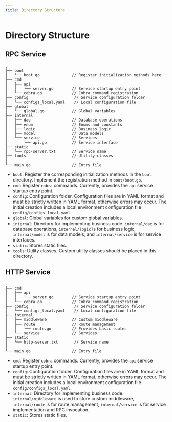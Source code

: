 ```yaml
---
title: Directory Structure
---
```


# Directory Structure

## RPC Service
``` shell 
.
├── boot
│   └── boot.go              // Register initialization methods here
├── cmd
│   ├── api
│   │   └── server.go        // Service startup entry point
│   └── cobra.go             // Cobra command registration
├── config                    // Service configuration folder
│   └── configs_local.yaml    // Local configuration file
├── global
│   └── global.go            // Global variables
├── internal
│   ├── dao                  // Database operations
│   ├── enum                 // Enums and constants
│   ├── logic                // Business logic
│   ├── model                // Data models
│   └── service              // Services
│       └── api.go           // Service interface
├── static
│   └── rpc-server.txt       // Service name
├── tools                    // Utility classes
│
└── main.go                  // Entry file
```
+ `boot`: Register the corresponding initialization methods in the `boot` directory. Implement the registration method in `boot/boot.go`.
+ `cmd`: Register `cobra` commands. Currently, provides the `api` service startup entry point.
+ `config`: Configuration folder. Configuration files are in YAML format and must be strictly written in YAML format, otherwise errors may occur. The initial creation includes a local environment configuration file `config/configs_local.yaml`.
+ `global`: Global variables for custom global variables.
+ `internal`: Directory for implementing business code. `internal/dao` is for database operations, `internal/logic` is for business logic, `internal/model` is for data models, and `internal/service` is for service interfaces.
+ `static`: Stores static files.
+ `tools`: Utility classes. Custom utility classes should be placed in this directory.

## HTTP Service
``` shell
.
├── cmd
│   ├── api
│   │   └── server.go        // Service startup entry point
│   └── cobra.go             // Cobra command registration
├── config                    // Service configuration folder
│   └── configs_local.yaml    // Local configuration file
├── internal
│   ├── middleware           // Custom middleware
│   ├── route                // Route management
│   │   └── route.go         // Provides basic routes
│   └── service              // Services
├── static
│   └── http-server.txt       // Service name
│ 
└── main.go                  // Entry file
```
+ `cmd`: Register `cobra` commands. Currently, provides the `api` service startup entry point.
+ `config`: Configuration folder. Configuration files are in YAML format and must be strictly written in YAML format, otherwise errors may occur. The initial creation includes a local environment configuration file `config/configs_local.yaml`.
+ `internal`: Directory for implementing business code. `internal/middleware` is used to store custom middleware, `internal/route` is for route management, `internal/service` is for service implementation and RPC invocation.
+ `static`: Stores static files.
